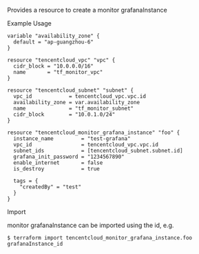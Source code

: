 Provides a resource to create a monitor grafanaInstance

Example Usage

```hcl
variable "availability_zone" {
  default = "ap-guangzhou-6"
}

resource "tencentcloud_vpc" "vpc" {
  cidr_block = "10.0.0.0/16"
  name       = "tf_monitor_vpc"
}

resource "tencentcloud_subnet" "subnet" {
  vpc_id            = tencentcloud_vpc.vpc.id
  availability_zone = var.availability_zone
  name              = "tf_monitor_subnet"
  cidr_block        = "10.0.1.0/24"
}

resource "tencentcloud_monitor_grafana_instance" "foo" {
  instance_name         = "test-grafana"
  vpc_id                = tencentcloud_vpc.vpc.id
  subnet_ids            = [tencentcloud_subnet.subnet.id]
  grafana_init_password = "1234567890"
  enable_internet 		= false
  is_destroy 			= true

  tags = {
    "createdBy" = "test"
  }
}

```
Import

monitor grafanaInstance can be imported using the id, e.g.
```
$ terraform import tencentcloud_monitor_grafana_instance.foo grafanaInstance_id
```